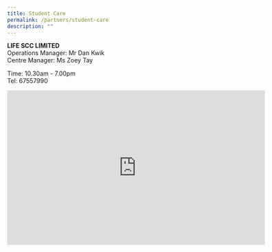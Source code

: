 ```yaml
---
title: Student Care
permalink: /partners/student-care
description: ""
---
```

**LIFE SCC LIMITED** <br>
Operations Manager: Mr Dan Kwik <br>
Centre Manager: Ms Zoey Tay

Time: 10.30am - 7.00pm <br>
Tel: 67557990

<iframe allowfullscreen="true" height="360" width="600" frameborder="0" src="https://docs.google.com/presentation/d/e/2PACX-1vQcJdLdPtfTbEvlOfvGeeKYu6AZ8YykUP5hCpk-G44qM85u9-K5Vcj47zA9wNOOddggTbq_jvkMvRRt/embed?start=false&amp;loop=false&amp;delayms=10000"></iframe>